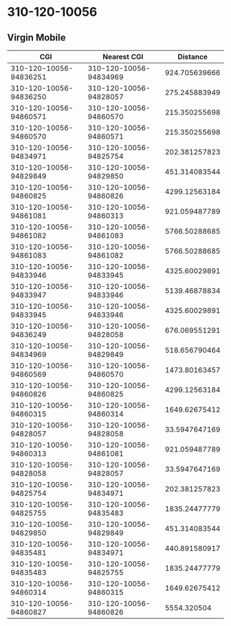 # 310-120-10056
## Virgin Mobile


| CGI | Nearest CGI | Distance |
|-----|-------------|----------|
| 310-120-10056-94836251 | 310-120-10056-94834969 | 924.705639666 |
| 310-120-10056-94836250 | 310-120-10056-94828057 | 275.245883949 |
| 310-120-10056-94860571 | 310-120-10056-94860570 | 215.350255698 |
| 310-120-10056-94860570 | 310-120-10056-94860571 | 215.350255698 |
| 310-120-10056-94834971 | 310-120-10056-94825754 | 202.381257823 |
| 310-120-10056-94829849 | 310-120-10056-94829850 | 451.314083544 |
| 310-120-10056-94860825 | 310-120-10056-94860826 | 4299.12563184 |
| 310-120-10056-94861081 | 310-120-10056-94860313 | 921.059487789 |
| 310-120-10056-94861082 | 310-120-10056-94861083 | 5766.50288685 |
| 310-120-10056-94861083 | 310-120-10056-94861082 | 5766.50288685 |
| 310-120-10056-94833946 | 310-120-10056-94833945 | 4325.60029891 |
| 310-120-10056-94833947 | 310-120-10056-94833946 | 5139.46878834 |
| 310-120-10056-94833945 | 310-120-10056-94833946 | 4325.60029891 |
| 310-120-10056-94836249 | 310-120-10056-94828058 | 676.069551291 |
| 310-120-10056-94834969 | 310-120-10056-94829849 | 518.656790464 |
| 310-120-10056-94860569 | 310-120-10056-94860570 | 1473.80163457 |
| 310-120-10056-94860826 | 310-120-10056-94860825 | 4299.12563184 |
| 310-120-10056-94860315 | 310-120-10056-94860314 | 1649.62675412 |
| 310-120-10056-94828057 | 310-120-10056-94828058 | 33.5947647169 |
| 310-120-10056-94860313 | 310-120-10056-94861081 | 921.059487789 |
| 310-120-10056-94828058 | 310-120-10056-94828057 | 33.5947647169 |
| 310-120-10056-94825754 | 310-120-10056-94834971 | 202.381257823 |
| 310-120-10056-94825755 | 310-120-10056-94835483 | 1835.24477779 |
| 310-120-10056-94829850 | 310-120-10056-94829849 | 451.314083544 |
| 310-120-10056-94835481 | 310-120-10056-94834971 | 440.891580917 |
| 310-120-10056-94835483 | 310-120-10056-94825755 | 1835.24477779 |
| 310-120-10056-94860314 | 310-120-10056-94860315 | 1649.62675412 |
| 310-120-10056-94860827 | 310-120-10056-94860826 | 5554.320504 |
